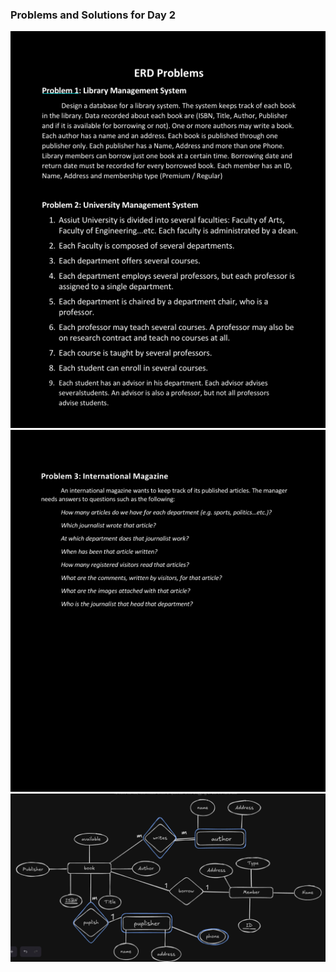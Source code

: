### Problems and Solutions for Day 2

![](./ERDproblems1.png)
![](./ERDproblems2.png)
![](./ERDSolution1.png)




